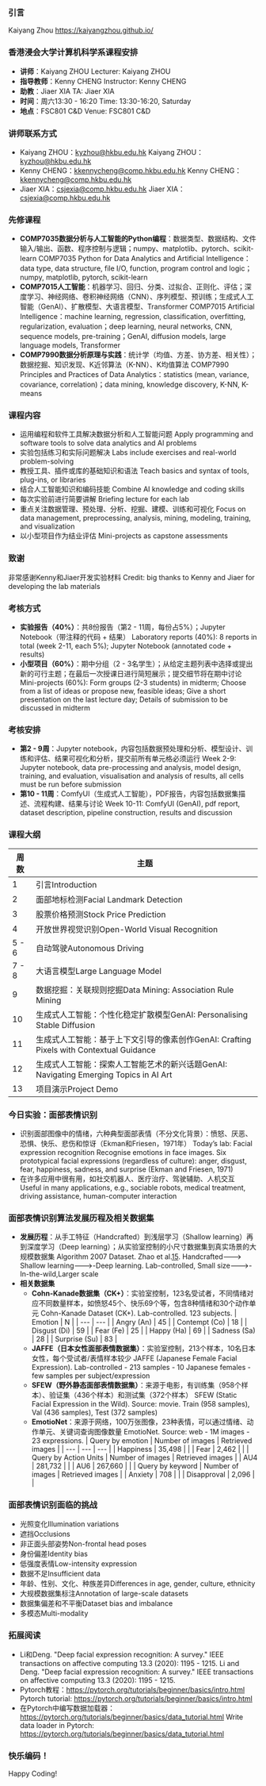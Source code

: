 ### 引言
Kaiyang Zhou
https://kaiyangzhou.github.io/

### 香港浸会大学计算机科学系课程安排
- **讲师**：Kaiyang ZHOU
Lecturer: Kaiyang ZHOU
- **指导教师**：Kenny CHENG
Instructor: Kenny CHENG
- **助教**：Jiaer XIA
TA: Jiaer XIA
- **时间**：周六13:30 - 16:20
Time: 13:30-16:20, Saturday
- **地点**：FSC801 C&D
Venue: FSC801 C&D

### 讲师联系方式
- Kaiyang ZHOU：kyzhou@hkbu.edu.hk
Kaiyang ZHOU：kyzhou@hkbu.edu.hk
- Kenny CHENG：kkennycheng@comp.hkbu.edu.hk
Kenny CHENG：kkennycheng@comp.hkbu.edu.hk
- Jiaer XIA：csjexia@comp.hkbu.edu.hk
Jiaer XIA：csjexia@comp.hkbu.edu.hk

### 先修课程
- **COMP7035数据分析与人工智能的Python编程**：数据类型、数据结构、文件输入/输出、函数、程序控制与逻辑；numpy、matplotlib、pytorch、scikit-learn
COMP7035 Python for Data Analytics and Artificial Intelligence：data type, data structure, file I/O, function, program control and logic；numpy, matplotlib, pytorch, scikit-learn
- **COMP7015人工智能**：机器学习、回归、分类、过拟合、正则化、评估；深度学习、神经网络、卷积神经网络（CNN）、序列模型、预训练；生成式人工智能（GenAI）、扩散模型、大语言模型、Transformer
COMP7015 Artificial Intelligence：machine learning, regression, classification, overfitting, regularization, evaluation；deep learning, neural networks, CNN, sequence models, pre-training；GenAI, diffusion models, large language models, Transformer
- **COMP7990数据分析原理与实践**：统计学（均值、方差、协方差、相关性）；数据挖掘、知识发现、K近邻算法（K-NN）、K均值算法
COMP7990 Principles and Practices of Data Analytics：statistics (mean, variance, covariance, correlation)；data mining, knowledge discovery, K-NN, K-means

### 课程内容
- 运用编程和软件工具解决数据分析和人工智能问题
Apply programming and software tools to solve data analytics and AI problems
- 实验包括练习和实际问题解决
Labs include exercises and real-world problem-solving
- 教授工具、插件或库的基础知识和语法
Teach basics and syntax of tools, plug-ins, or libraries
- 结合人工智能知识和编码技能
Combine AI knowledge and coding skills
- 每次实验前进行简要讲解
Briefing lecture for each lab
- 重点关注数据管理、预处理、分析、挖掘、建模、训练和可视化
Focus on data management, preprocessing, analysis, mining, modeling, training, and visualization
- 以小型项目作为结业评估
Mini-projects as capstone assessments

### 致谢
非常感谢Kenny和Jiaer开发实验材料
Credit: big thanks to Kenny and Jiaer for developing the lab materials

### 考核方式
- **实验报告（40%）**：共8份报告（第2 - 11周，每份占5%）；Jupyter Notebook（带注释的代码 + 结果）
Laboratory reports (40%): 8 reports in total (week 2-11, each 5%); Jupyter Notebook (annotated code + results)
- **小型项目（60%）**：期中分组（2 - 3名学生）；从给定主题列表中选择或提出新的可行主题；在最后一次授课日进行简短展示；提交细节将在期中讨论
Mini-projects (60%): Form groups (2-3 students) in midterm; Choose from a list of ideas or propose new, feasible ideas; Give a short presentation on the last lecture day; Details of submission to be discussed in midterm

### 考核安排
- **第2 - 9周**：Jupyter notebook，内容包括数据预处理和分析、模型设计、训练和评估、结果可视化和分析，提交前所有单元格必须运行
Week 2-9: Jupyter notebook, data pre-processing and analysis, model design, training, and evaluation, visualisation and analysis of results, all cells must be run before submission
- **第10 - 11周**：ComfyUI（生成式人工智能），PDF报告，内容包括数据集描述、流程构建、结果与讨论
Week 10-11: ComfyUI (GenAI), pdf report, dataset description, pipeline construction, results and discussion

### 课程大纲
| 周数 | 主题 |
| ---- | ---- |
| 1 | 引言Introduction |
| 2 | 面部地标检测Facial Landmark Detection |
| 3 | 股票价格预测Stock Price Prediction |
| 4 | 开放世界视觉识别Open-World Visual Recognition |
| 5 - 6 | 自动驾驶Autonomous Driving |
| 7 - 8 | 大语言模型Large Language Model |
| 9 | 数据挖掘：关联规则挖掘Data Mining: Association Rule Mining |
| 10 | 生成式人工智能：个性化稳定扩散模型GenAI: Personalising Stable Diffusion |
| 11 | 生成式人工智能：基于上下文引导的像素创作GenAI: Crafting Pixels with Contextual Guidance |
| 12 | 生成式人工智能：探索人工智能艺术的新兴话题GenAI: Navigating Emerging Topics in AI Art |
| 13 | 项目演示Project Demo |

### 今日实验：面部表情识别
- 识别面部图像中的情绪，六种典型面部表情（不分文化背景）：愤怒、厌恶、恐惧、快乐、悲伤和惊讶（Ekman和Friesen，1971年）
Today’s lab: Facial expression recognition
Recognise emotions in face images. Six prototypical facial expressions (regardless of culture): anger, disgust, fear, happiness, sadness, and surprise (Ekman and Friesen, 1971)
- 在许多应用中很有用，如社交机器人、医疗治疗、驾驶辅助、人机交互
Useful in many applications, e.g., sociable robots, medical treatment, driving assistance, human-computer interaction

### 面部表情识别算法发展历程及相关数据集
- **发展历程**：从手工特征（Handcrafted）到浅层学习（Shallow learning）再到深度学习（Deep learning）；从实验室控制的小尺寸数据集到真实场景的大规模数据集
Algorithm 2007 Dataset. Zhao et al.[15](LBP-TOP,SVM). Handcrafted---> Shallow learning--->-Deep learning. Lab-controlled, Small size--->-In-the-wild,Larger scale
- **相关数据集**
    - **Cohn-Kanade数据集（CK+）**：实验室控制，123名受试者，不同情绪对应不同数量样本，如愤怒45个、快乐69个等，包含8种情绪和30个动作单元
Cohn-Kanade Dataset (CK+). Lab-controlled. 123 subjects. 
| Emotion | N |
| --- | --- |
| Angry (An) | 45 |
| Contempt (Co) | 18 |
| Disgust (Di) | 59 |
| Fear (Fe) | 25 |
| Happy (Ha) | 69 |
| Sadness (Sa) | 28 |
| Surprise (Su) | 83 |
    - **JAFFE（日本女性面部表情数据集）**：实验室控制，213个样本，10名日本女性，每个受试者/表情样本较少
JAFFE (Japanese Female Facial Expression). Lab-controlled - 213 samples - 10 Japanese females - few samples per subject/expression
    - **SFEW（野外静态面部表情数据集）**：来源于电影，有训练集（958个样本）、验证集（436个样本）和测试集（372个样本）
SFEW (Static Facial Expression in the Wild). Source: movie. Train (958 samples), Val (436 samples), Test (372 samples)
    - **EmotioNet**：来源于网络，100万张图像，23种表情，可以通过情绪、动作单元、关键词查询图像数量
EmotioNet. Source: web - 1M images - 23 expressions.
| Query by emotion | Number of images | Retrieved images |
| --- | --- | --- |
| Happiness | 35,498 |  |
| Fear | 2,462 |  |
| Query by Action Units | Number of images | Retrieved images |
| AU4 | 281,732 |  |
| AU6 | 267,660 |  |
| Query by keyword | Number of images | Retrieved images |
| Anxiety | 708 |  |
| Disapproval | 2,096 |  |

### 面部表情识别面临的挑战
- 光照变化Illumination variations
- 遮挡Occlusions
- 非正面头部姿势Non-frontal head poses
- 身份偏差Identity bias
- 低强度表情Low-intensity expression
- 数据不足Insufficient data
- 年龄、性别、文化、种族差异Differences in age, gender, culture, ethnicity
- 大规模数据集标注Annotation of large-scale datasets
- 数据集偏差和不平衡Dataset bias and imbalance
- 多模态Multi-modality

### 拓展阅读
- Li和Deng. "Deep facial expression recognition: A survey." IEEE transactions on affective computing 13.3 (2020): 1195 - 1215.
Li and Deng. "Deep facial expression recognition: A survey." IEEE transactions on affective computing 13.3 (2020): 1195 - 1215.
- Pytorch教程：https://pytorch.org/tutorials/beginner/basics/intro.html
Pytorch tutorial: https://pytorch.org/tutorials/beginner/basics/intro.html
- 在Pytorch中编写数据加载器：https://pytorch.org/tutorials/beginner/basics/data_tutorial.html
Write data loader in Pytorch: https://pytorch.org/tutorials/beginner/basics/data_tutorial.html

### 快乐编码！
Happy Coding! 
